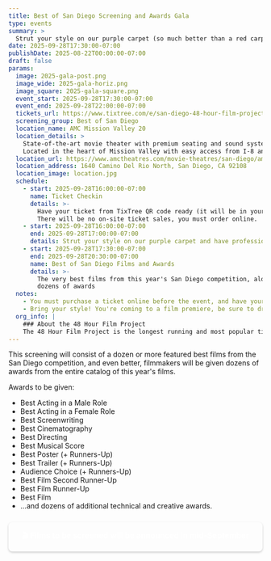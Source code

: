 ```yaml
---
title: Best of San Diego Screening and Awards Gala
type: events
summary: >
  Strut your style on our purple carpet (so much better than a red carpet!) ...and have professional photos taken at our Hollywood style step-and-repeat before heading into a theater packed with the very best of our 48 hour filmmakers... and friends, fans of the 48.
date: 2025-09-28T17:30:00-07:00
publishDate: 2025-08-22T00:00:00-07:00
draft: false
params:
  image: 2025-gala-post.png
  image_wide: 2025-gala-horiz.png
  image_square: 2025-gala-square.png
  event_start: 2025-09-28T17:30:00-07:00
  event_end: 2025-09-28T22:00:00-07:00
  tickets_url: https://www.tixtree.com/e/san-diego-48-hour-film-project-2025-best-of-san-diego-screening-and-awards-gala-091a8e4846ab
  screening_group: Best of San Diego
  location_name: AMC Mission Valley 20
  location_details: >
    State-of-the-art movie theater with premium seating and sound systems.
    Located in the heart of Mission Valley with easy access from I-8 and I-15.
  location_url: https://www.amctheatres.com/movie-theatres/san-diego/amc-mission-valley-20
  location_address: 1640 Camino Del Rio North, San Diego, CA 92108
  location_image: location.jpg
  schedule:
    - start: 2025-09-28T16:00:00-07:00
      name: Ticket Checkin
      details: >-
        Have your ticket from TixTree QR code ready (it will be in your email after purchase).
        There will be no on-site ticket sales, you must order online.
    - start: 2025-09-28T16:00:00-07:00
      end: 2025-09-28T17:00:00-07:00
      details: Strut your style on our purple carpet and have professional photos taken at our Hollywood style step-and-repeat
    - start: 2025-09-28T17:30:00-07:00
      end: 2025-09-28T20:30:00-07:00
      name: Best of San Diego Films and Awards
      details: >-
        The very best films from this year's San Diego competition, along with
        dozens of awards
  notes:
    - You must purchase a ticket online before the event, and have your emailed QR code ready. There will be no on-site ticket sales.
    - Bring your style! You're coming to a film premiere, be sure to dress to impress.
  org_info: |
    ### About the 48 Hour Film Project
    The 48 Hour Film Project is the longest running and most popular timed filmmaking competition. Teams have just 48 hours to write, shoot, edit and score a short film. All films are screened in a real theater and compete for awards and recognition.
---
```

This screening will consist of a dozen or more featured best films from the San Diego competition, and even better, filmmakers will be given dozens of awards from the entire catalog of this year's films.

Awards to be given:

- Best Acting in a Male Role
- Best Acting in a Female Role  
- Best Screenwriting
- Best Cinematography
- Best Directing
- Best Musical Score
- Best Poster (+ Runners-Up)
- Best Trailer (+ Runners-Up)
- Audience Choice (+ Runners-Up)
- Best Film Second Runner-Up
- Best Film Runner-Up
- Best Film
- ...and dozens of additional technical and creative awards.

<div style="background: var(--48-orange); color: white; padding: 1rem; border-radius: 0.5rem; margin: 1.5rem 0; text-align: center; font-weight: bold; font-size: 1.1em; box-shadow: 0 2px 4px rgba(0,0,0,0.2);">
🎬 Films to be screened will be announced in mid-September
</div>